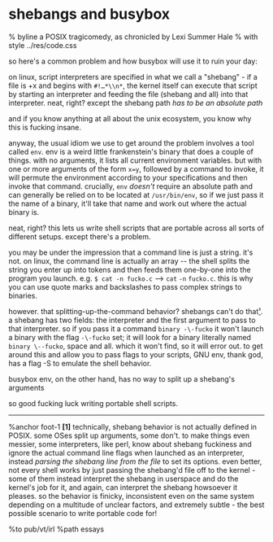 # shebangs and busybox
% byline a POSIX tragicomedy, as chronicled by Lexi Summer Hale
% with style ../res/code.css

so here's a common problem and how busybox will use it to ruin your day:

on linux, script interpreters are specified in what we call a "shebang" - if a file is +x and begins with `#!…*\\n*`, the kernel itself can execute that script by starting an interpreter and feeding the file (shebang and all) into that interpreter. neat, right? except the shebang path *has to be an absolute path*

and if you know anything at all about the unix ecosystem, you know why this is fucking insane.

anyway, the usual idiom we use to get around the problem involves a tool called `env`. env is a weird little frankenstein's binary that does a couple of things. with no arguments, it lists all current environment variables. but with one or more arguments of the form `x=y`, followed by a command to invoke, it will permute the environment according to your specifications and then invoke that command. crucially, `env` *doesn't* require an absolute path and can generally be relied on to be located at `/usr/bin/env`, so if we just pass it the name of a binary, it'll take that name and work out where the actual binary is.

neat, right? this lets us write shell scripts that are portable across all sorts of different setups. except there's a problem.

you may be under the impression that a command line is just a string. it's not. on linux, the command line is actually an array -- the shell splits the string you enter up into tokens and then feeds them one-by-one into the program you launch. e.g. `$ cat -n fucko.c` --> `cat` `-n` `fucko.c`. this is why you can use quote marks and backslashes to pass complex strings to binaries.

however. that splitting-up-the-command behavior? shebangs can't do that[¹](#foot-1). a shebang has two fields: the interpreter and the first argument to pass to that interpreter. so if you pass it a command `binary -\-fucko` it won't launch a binary with the flag `-\-fucko` set; it will look for a binary literally named `binary \--fucko`, space and all. which it won't find, so it will error out. to get around this and allow you to pass flags to your scripts, GNU env, thank god, has a flag -S to emulate the shell behavior.

busybox env, on the other hand, has no way to split up a shebang's arguments

so good fucking luck writing portable shell scripts.

---

%anchor foot-1
**[1]** technically, shebang behavior is not actually defined in POSIX. some OSes split up arguments, some don't. to make things even messier, some interpreters, like perl, know about shebang fuckiness and ignore the actual command line flags when launched as an interpreter, instead *parsing the shebang line from the file* to set its options. even better, not every shell works by just passing the shebang'd file off to the kernel - some of them instead interpret the shebang in userspace and do the kernel's job for it, and again, can interpret the shebang howsoever it pleases. so the behavior is finicky, inconsistent even on the same system depending on a multitude of unclear factors, and extremely subtle - the best possible scenario to write portable code for!

%to pub/vt/irl
%path essays